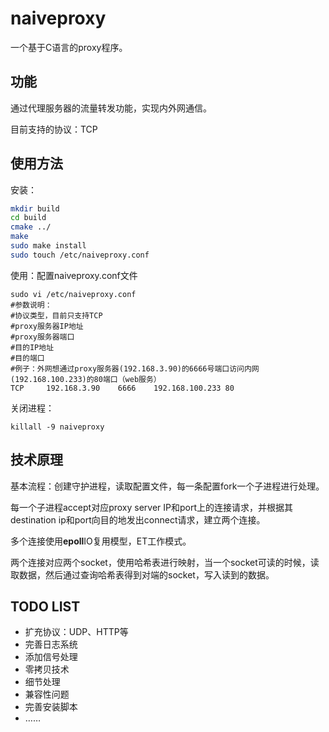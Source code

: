 # naiveproxy

一个基于C语言的proxy程序。

## 功能

通过代理服务器的流量转发功能，实现内外网通信。

目前支持的协议：TCP

## 使用方法

安装：

```bash
mkdir build
cd build
cmake ../
make
sudo make install
sudo touch /etc/naiveproxy.conf
```

使用：配置naiveproxy.conf文件

```
sudo vi /etc/naiveproxy.conf
#参数说明：
#协议类型，目前只支持TCP
#proxy服务器IP地址
#proxy服务器端口
#目的IP地址
#目的端口
#例子：外网想通过proxy服务器(192.168.3.90)的6666号端口访问内网(192.168.100.233)的80端口（web服务）
TCP     192.168.3.90    6666    192.168.100.233 80
```

关闭进程：

```
killall -9 naiveproxy
```

## 技术原理

基本流程：创建守护进程，读取配置文件，每一条配置fork一个子进程进行处理。

每一个子进程accept对应proxy server IP和port上的连接请求，并根据其destination ip和port向目的地发出connect请求，建立两个连接。

多个连接使用**epoll**IO复用模型，ET工作模式。

两个连接对应两个socket，使用哈希表进行映射，当一个socket可读的时候，读取数据，然后通过查询哈希表得到对端的socket，写入读到的数据。

## TODO LIST

* 扩充协议：UDP、HTTP等
* 完善日志系统
* 添加信号处理
* 零拷贝技术
* 细节处理
* 兼容性问题
* 完善安装脚本
* ……